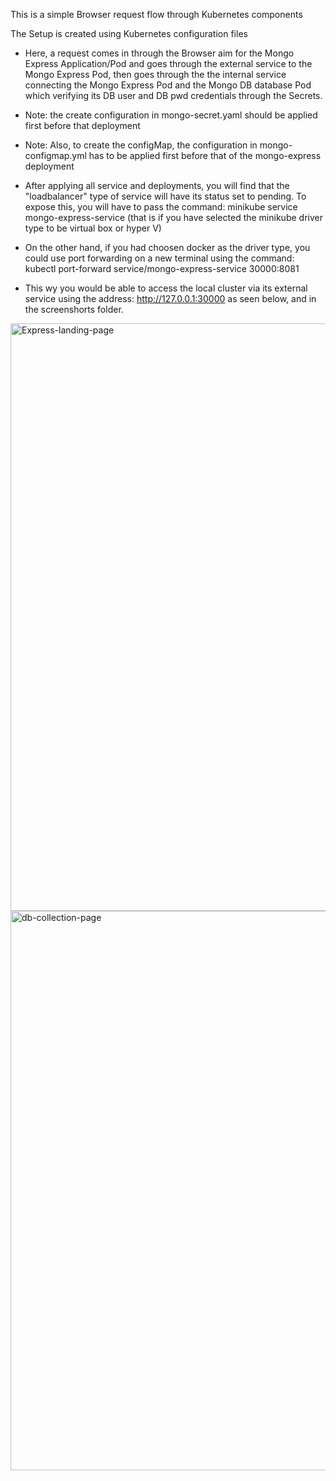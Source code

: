 This is a simple Browser request flow through Kubernetes components

The Setup is created using Kubernetes configuration files

- Here, a request comes in through the Browser aim for the Mongo Express Application/Pod and goes through the external service to the Mongo Express Pod, then goes through the the internal service connecting the Mongo Express Pod and the Mongo DB database Pod which verifying its DB user and DB pwd credentials through the Secrets.

- Note: the create configuration in mongo-secret.yaml should be applied first before that deployment
- Note: Also, to create the configMap, the configuration in mongo-configmap.yml has to be applied first before that of the mongo-express deployment


- After applying all service and deployments, you will find that the "loadbalancer" type of service will  have its status set to pending. To expose this, you will have to pass the command: minikube service mongo-express-service (that is if you have selected the minikube driver type to be virtual box or hyper V)

- On the other hand, if you had choosen docker as the driver type, you could use port forwarding on a new terminal using the command: kubectl port-forward service/mongo-express-service 30000:8081

- This wy you would be able to access the local cluster via its external service using the address: http://127.0.0.1:30000 as seen below, and in the screenshorts folder.

<img width="940" alt="Express-landing-page" src="https://user-images.githubusercontent.com/47093323/197525605-90825402-8662-41b7-be36-a610400619dd.PNG">

<img width="895" alt="db-collection-page" src="https://user-images.githubusercontent.com/47093323/197526029-1914548b-a5a5-4d9b-9c6a-6d53fe3eeef1.PNG">